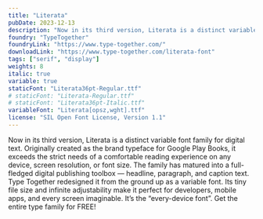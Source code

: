 ```yaml
---
title: "Literata"
pubDate: 2023-12-13
description: "Now in its third version, Literata is a distinct variable font family for digital text. Originally created as the brand typeface for Google Play Books, it exceeds the strict needs of a comfortable reading experience on any device, screen resolution, or font size. The family has matured into a full-fledged digital publishing toolbox — headline, paragraph, and caption text. Type Together redesigned it from the ground up as a variable font. Its tiny file size and infinite adjustability make it perfect for developers, mobile apps, and every screen imaginable. It’s the “every-device font”. Get the entire type family for FREE!"
foundry: "TypeTogether"
foundryLink: "https://www.type-together.com/"
downloadLink: "https://www.type-together.com/literata-font"
tags: ["serif", "display"]
weights: 8
italic: true
variable: true
staticFont: "Literata36pt-Regular.ttf"
# staticFont: "Literata-Regular.ttf"
# staticFont: "Literata36pt-Italic.ttf"
variableFont: "Literata[opsz,wght].ttf"
license: "SIL Open Font License, Version 1.1"
---
```


Now in its third version, Literata is a distinct variable font family for digital text. Originally created as the brand typeface for Google Play Books, it exceeds the strict needs of a comfortable reading experience on any device, screen resolution, or font size. The family has matured into a full-fledged digital publishing toolbox — headline, paragraph, and caption text. Type Together redesigned it from the ground up as a variable font. Its tiny file size and infinite adjustability make it perfect for developers, mobile apps, and every screen imaginable. It’s the “every-device font”. Get the entire type family for FREE!

